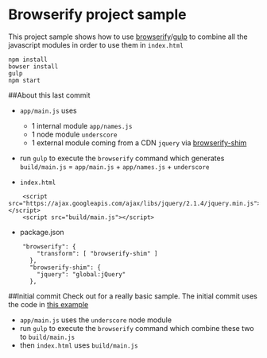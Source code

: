 # Browserify project sample

This project sample shows how to use [browserify](http://browserify.org/)/[gulp](http://gulpjs.com/) to combine all the javascript modules in order to use them in `index.html`

    npm install
    bowser install
    gulp
    npm start

##About this last commit 
* `app/main.js` uses 
  * 1 internal module `app/names.js`
  * 1 node module `underscore`
  * 1 external module coming from a CDN `jquery` via [browserify-shim](https://github.com/thlorenz/browserify-shim)
  
* run `gulp` to execute the `browserify` command which generates
    `build/main.js` = `app/main.js` + `app/names.js` + `underscore`

* `index.html`
```
    <script src="https://ajax.googleapis.com/ajax/libs/jquery/2.1.4/jquery.min.js"></script>
    <script src="build/main.js"></script>
```
* package.json
```
    "browserify": {
        "transform": [ "browserify-shim" ]
      },
      "browserify-shim": {
        "jquery": "global:jQuery"
      },
```

##Initial commit
Check out for a really basic sample. The initial commit uses the code in [this example](http://www.sitepoint.com/getting-started-browserify/)
* `app/main.js` uses the `underscore` node module
* run `gulp` to execute the `browserify` command which combine these two to `build/main.js`
* then `index.html`  uses `build/main.js`